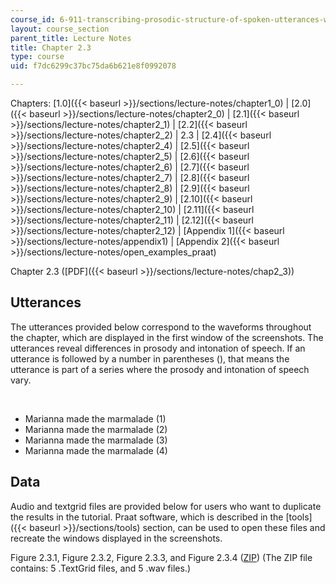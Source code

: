 ```yaml
---
course_id: 6-911-transcribing-prosodic-structure-of-spoken-utterances-with-tobi-january-iap-2006
layout: course_section
parent_title: Lecture Notes
title: Chapter 2.3
type: course
uid: f7dc6299c37bc75da6b621e8f0992078

---
```


Chapters: [1.0]({{< baseurl >}}/sections/lecture-notes/chapter1_0) | [2.0]({{< baseurl >}}/sections/lecture-notes/chapter2_0) | [2.1]({{< baseurl >}}/sections/lecture-notes/chapter2_1) | [2.2]({{< baseurl >}}/sections/lecture-notes/chapter2_2) | 2.3 | [2.4]({{< baseurl >}}/sections/lecture-notes/chapter2_4) | [2.5]({{< baseurl >}}/sections/lecture-notes/chapter2_5) | [2.6]({{< baseurl >}}/sections/lecture-notes/chapter2_6) | [2.7]({{< baseurl >}}/sections/lecture-notes/chapter2_7) | [2.8]({{< baseurl >}}/sections/lecture-notes/chapter2_8) | [2.9]({{< baseurl >}}/sections/lecture-notes/chapter2_9) | [2.10]({{< baseurl >}}/sections/lecture-notes/chapter2_10) | [2.11]({{< baseurl >}}/sections/lecture-notes/chapter2_11) | [2.12]({{< baseurl >}}/sections/lecture-notes/chapter2_12) | [Appendix 1]({{< baseurl >}}/sections/lecture-notes/appendix1) | [Appendix 2]({{< baseurl >}}/sections/lecture-notes/open_examples_praat)

Chapter 2.3 ([PDF]({{< baseurl >}}/sections/lecture-notes/chap2_3))

Utterances
----------

The utterances provided below correspond to the waveforms throughout the chapter, which are displayed in the first window of the screenshots. The utterances reveal differences in prosody and intonation of speech. If an utterance is followed by a number in parentheses (), that means the utterance is part of a series where the prosody and intonation of speech vary.  
  
 

*   Marianna made the marmalade (1)
*   Marianna made the marmalade (2)
*   Marianna made the marmalade (3)
*   Marianna made the marmalade (4)

Data
----

Audio and textgrid files are provided below for users who want to duplicate the results in the tutorial. Praat software, which is described in the [tools]({{< baseurl >}}/sections/tools) section, can be used to open these files and recreate the windows displayed in the screenshots.

Figure 2.3.1, Figure 2.3.2, Figure 2.3.3, and Figure 2.3.4 ([ZIP](/coursemedia/6-911-transcribing-prosodic-structure-of-spoken-utterances-with-tobi-january-iap-2006/80d00729099a9f642de9fb953f6654d4_chap23.zip)) (The ZIP file contains: 5 .TextGrid files, and 5 .wav files.)